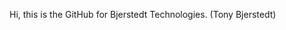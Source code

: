 Hi, this is the GitHub for Bjerstedt Technologies. (Tony Bjerstedt)

<!---
bjerstedtTech/bjerstedtTech is a ✨ special ✨ repository because its `README.md` (this file) appears on your GitHub profile.
You can click the Preview link to take a look at your changes.
--->
